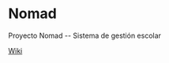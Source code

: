 Nomad
=====

Proyecto Nomad -- Sistema de gestión escolar

[Wiki](https://github.com/extranjero-devel/Nomad/wiki)
